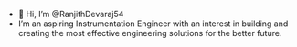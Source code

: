 - 👋 Hi, I’m @RanjithDevaraj54
- I’m an aspiring Instrumentation Engineer with an interest in building and creating the most effective engineering solutions for the better future. 

